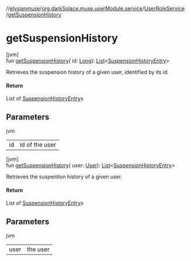 //[elysianmuse](../../../index.md)/[org.darkSolace.muse.userModule.service](../index.md)/[UserRoleService](index.md)
/[getSuspensionHistory](get-suspension-history.md)

# getSuspensionHistory

[jvm]\
fun [getSuspensionHistory](get-suspension-history.md)(
id: [Long](https://kotlinlang.org/api/latest/jvm/stdlib/kotlin/-long/index.html)): [List](https://kotlinlang.org/api/latest/jvm/stdlib/kotlin.collections/-list/index.html)&lt;[SuspensionHistoryEntry](
../../org.darkSolace.muse.userModule.model/-suspension-history-entry/index.md)&gt;

Retrieves the suspension history of a given user, identified by its id.

#### Return

List of [SuspensionHistoryEntry](../../org.darkSolace.muse.userModule.model/-suspension-history-entry/index.md)s

## Parameters

jvm

| | |
|---|---|
| id | id of the user |

[jvm]\
fun [getSuspensionHistory](get-suspension-history.md)(
user: [User](../../org.darkSolace.muse.userModule.model/-user/index.md)): [List](https://kotlinlang.org/api/latest/jvm/stdlib/kotlin.collections/-list/index.html)&lt;[SuspensionHistoryEntry](
../../org.darkSolace.muse.userModule.model/-suspension-history-entry/index.md)&gt;

Retrieves the suspention history of a given user.

#### Return

List of [SuspensionHistoryEntry](../../org.darkSolace.muse.userModule.model/-suspension-history-entry/index.md)s

## Parameters

jvm

| | |
|---|---|
| user | the user |
